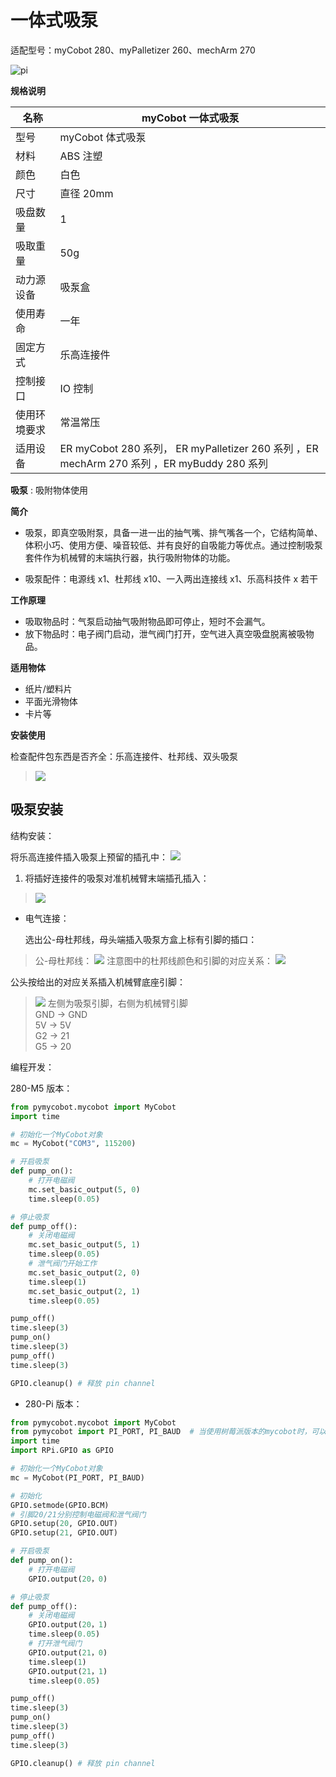 # 一体式吸泵
适配型号：myCobot 280、myPalletizer 260、mechArm 270

![pi](../../resources\4-SupportAndService\Accessories\pump/IP1.png)

**规格说明**

| 名称         | **myCobot 一体式吸泵**                                       |
| ------------ | ------------------------------------------------------------ |
| 型号         | myCobot 体式吸泵                                             |
| 材料         | ABS 注塑                                                     |
| 颜色         | 白色                                                         |
| 尺寸         | 直径 20mm                                                    |
| 吸盘数量     | 1                                                                                                                   |
| 吸取重量     | 50g                                                          |
| 动力源设备   | 吸泵盒                                                       |
| 使用寿命     | 一年                                                         |
| 固定方式     | 乐高连接件                                                   |
| 控制接口     | IO 控制                                                      |
| 使用环境要求 | 常温常压                                                     |
| 适用设备     | ER myCobot 280 系列， ER myPalletizer 260 系列 ，ER mechArm 270 系列 ，ER myBuddy 280 系列 |

**吸泵** : 吸附物体使用

**简介**

- 吸泵，即真空吸附泵，具备一进一出的抽气嘴、排气嘴各一个，它结构简单、体积小巧、使用方便、噪音较低、并有良好的自吸能力等优点。通过控制吸泵套件作为机械臂的末端执行器，执行吸附物体的功能。

- 吸泵配件：电源线 x1、杜邦线 x10、一入两出连接线 x1、乐高科技件 x 若干

**工作原理**

- 吸取物品时：气泵启动抽气吸附物品即可停止，短时不会漏气。
- 放下物品时：电子阀门启动，泄气阀门打开，空气进入真空吸盘脱离被吸物品。

**适用物体**

- 纸片/塑料片
- 平面光滑物体
- 卡片等


**安装使用**

检查配件包东西是否齐全：乐高连接件、杜邦线、双头吸泵
> ![](../../resources\4-SupportAndService\Accessories\pump/IP2.png)

## 吸泵安装
结构安装：

将乐高连接件插入吸泵上预留的插孔中：
![](../../resources\4-SupportAndService\Accessories\pump/IP3.jpg)

1. 将插好连接件的吸泵对准机械臂末端插孔插入：
> 
> ![](../../resources\4-SupportAndService\Accessories\pump/IP4.jpg)

- 电气连接：

  选出公-母杜邦线，母头端插入吸泵方盒上标有引脚的插口：
> 公-母杜邦线：
> ![](../../resources\4-SupportAndService\Accessories\pump/IP5.jpg)
> 注意图中的杜邦线颜色和引脚的对应关系：
> ![](../../resources\4-SupportAndService\Accessories\pump/IP6.jpg)

  公头按给出的对应关系插入机械臂底座引脚：
> ![](../../resources\4-SupportAndService\Accessories\pump/IP7.jpg)
> 左侧为吸泵引脚，右侧为机械臂引脚  
   > GND -> GND  
   > 5V -> 5V  
   > G2 -> 21  
   > G5 -> 20

编程开发：

280-M5 版本：

```python
from pymycobot.mycobot import MyCobot
import time

# 初始化一个MyCobot对象
mc = MyCobot("COM3", 115200)

# 开启吸泵
def pump_on():
    # 打开电磁阀
    mc.set_basic_output(5, 0)
    time.sleep(0.05)

# 停止吸泵
def pump_off():
    # 关闭电磁阀
    mc.set_basic_output(5, 1)
    time.sleep(0.05)
    # 泄气阀门开始工作
    mc.set_basic_output(2, 0)
    time.sleep(1)
    mc.set_basic_output(2, 1)
    time.sleep(0.05)

pump_off()
time.sleep(3)
pump_on()
time.sleep(3)
pump_off()
time.sleep(3)

GPIO.cleanup() # 释放 pin channel
```

- 280-Pi 版本：

```python
from pymycobot.mycobot import MyCobot
from pymycobot import PI_PORT, PI_BAUD  # 当使用树莓派版本的mycobot时，可以引用这两个变量进行MyCobot初始化
import time
import RPi.GPIO as GPIO

# 初始化一个MyCobot对象
mc = MyCobot(PI_PORT, PI_BAUD)

# 初始化
GPIO.setmode(GPIO.BCM)
# 引脚20/21分别控制电磁阀和泄气阀门
GPIO.setup(20, GPIO.OUT)
GPIO.setup(21, GPIO.OUT)

# 开启吸泵
def pump_on():
    # 打开电磁阀
    GPIO.output(20，0)

# 停止吸泵
def pump_off():
    # 关闭电磁阀
    GPIO.output(20，1)
    time.sleep(0.05)
    # 打开泄气阀门
    GPIO.output(21，0)
    time.sleep(1)
    GPIO.output(21，1)
    time.sleep(0.05)

pump_off()
time.sleep(3)
pump_on()
time.sleep(3)
pump_off()
time.sleep(3)

GPIO.cleanup() # 释放 pin channel
```



